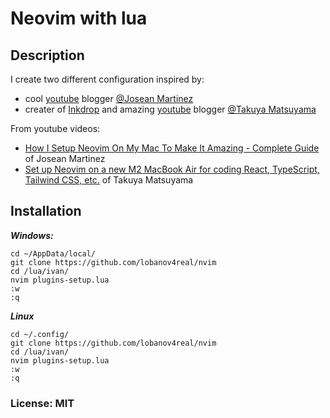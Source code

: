 # Neovim with lua
  
## Description  
I create two different configuration inspired by:
- cool [youtube](https://www.youtube.com/@joseanmartinez) blogger [@Josean Martinez](https://github.com/josean-dev)  
- creater of [Inkdrop](https://www.inkdrop.app/) and amazing [youtube](https://www.youtube.com/@devaslife) blogger [@Takuya Matsuyama](https://github.com/craftzdog)  
  
From youtube videos:  
- [How I Setup Neovim On My Mac To Make It Amazing - Complete Guide](https://www.youtube.com/watch?v=vdn_pKJUda8&t=1s) of Josean Martinez  
- [Set up Neovim on a new M2 MacBook Air for coding React, TypeScript, Tailwind CSS, etc.](https://www.youtube.com/watch?v=ajmK0ZNcM4Q&t=372s) of Takuya Matsuyama  
 
## Installation
  
***Windows:***  
```  
cd ~/AppData/local/
git clone https://github.com/lobanov4real/nvim
cd /lua/ivan/
nvim plugins-setup.lua
:w
:q
``` 
  
***Linux***  
```
cd ~/.config/
git clone https://github.com/lobanov4real/nvim
cd /lua/ivan/
nvim plugins-setup.lua
:w
:q
```
  
### License: MIT 
